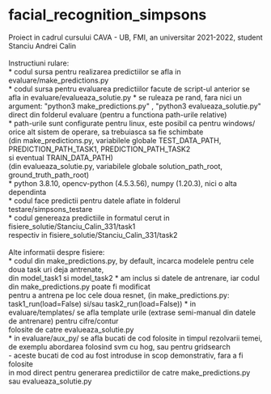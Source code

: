 # facial_recognition_simpsons

Proiect in cadrul cursului CAVA - UB, FMI, an universitar 2021-2022, student Stanciu Andrei Calin </br>
</br>
Instructiuni rulare:</br>
    * codul sursa pentru realizarea predictiilor se afla in evaluare/make_predictions.py</br>
    * codul sursa pentru evaluarea predictiilor facute de script-ul anterior se afla in
    evaluare/evalueaza_solutie.py
    * se ruleaza pe rand, fara nici un argument: "python3 make_predictions.py" , "python3 evalueaza_solutie.py"</br>
        direct din folderul evaluare (pentru a functiona path-urile relative)</br>
    * path-urile sunt configurate pentru linux, este posibil ca pentru windows/ orice alt sistem de operare, sa trebuiasca sa fie schimbate </br>
        (din make_predictions.py, variabilele globale TEST_DATA_PATH, PREDICTION_PATH_TASK1, PREDICTION_PATH_TASK2</br>
                                                        si eventual TRAIN_DATA_PATH)</br>
        (din evalueaza_solutie.py, variabilele globale solution_path_root, ground_truth_path_root)</br>
    * python 3.8.10, opencv-python (4.5.3.56), numpy (1.20.3), nici o alta dependinta</br>
    * codul face predictii pentru datele aflate in folderul testare/simpsons_testare</br>
    * codul genereaza predictiile in formatul cerut in fisiere_solutie/Stanciu_Calin_331/task1 </br>
       respectiv in fisiere_solutie/Stanciu_Calin_331/task2 </br>
</br>
Alte informatii despre fisiere:</br>
    * codul din make_predictions.py, by default, incarca modelele pentru cele doua task uri deja antrenate, </br>
         din model_task1 si model_task2
    * am inclus si datele de antrenare, iar codul din make_predictions.py poate fi modificat </br>
        pentru a antrena pe loc cele doua resnet, (in make_predictions.py: task1_run(load=False) si/sau task2_run(load=False))
    * in evaluare/templates/ se afla template urile (extrase semi-manual din datele de antrenare) pentru cifre/contur   </br>
       folosite de catre evalueaza_solutie.py</br>
    * in evaluare/aux_py/ se afla bucati de cod folosite in timpul rezolvarii temei, </br>
       de exemplu abordarea folosind svm cu hog, sau pentru gridsearch </br>
       - aceste bucati de cod au fost introduse in scop demonstrativ, fara a fi folosite </br>
        	in mod direct pentru generarea predictiilor de catre make_predictions.py sau evalueaza_solutie.py</br>
